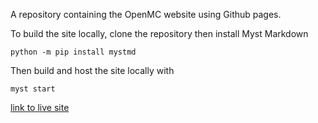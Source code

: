 

A repository containing the OpenMC website using Github pages.

To build the site locally, clone the repository then install Myst Markdown

```
python -m pip install mystmd
```
Then build and host the site locally with
```
myst start
```

[link to live site](https://openmc-dev.github.io/openmc.org//)
